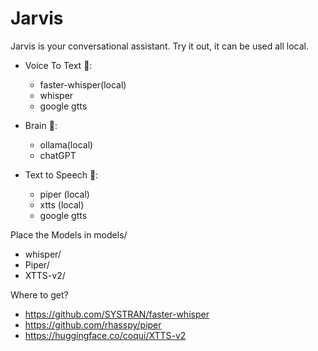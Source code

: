 # Jarvis

Jarvis is your conversational assistant. Try it out, it can be used all local.

- Voice To Text 📝:

  - faster-whisper(local)
  - whisper
  - google gtts

- Brain 🧠:

  - ollama(local)
  - chatGPT

- Text to Speech 💬:

  - piper (local)
  - xtts (local)
  - google gtts

Place the Models in models/

- whisper/
- Piper/
- XTTS-v2/

Where to get?

- https://github.com/SYSTRAN/faster-whisper
- https://github.com/rhasspy/piper
- https://huggingface.co/coqui/XTTS-v2
